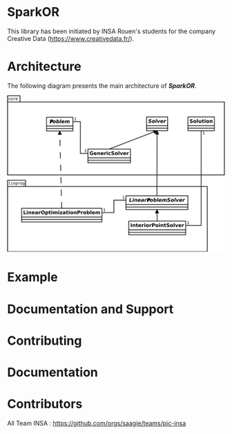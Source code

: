 SparkOR
========

This library has been initiated by INSA Rouen's students for the company Creative Data (https://www.creativedata.fr/).


Architecture
==============
The following diagram presents the main architecture of ***SparkOR***.

![architecture](./images/spark-or_CP.svg "SparkOR Architecture")


Example
========



Documentation and Support
==========================

Contributing
===================


Documentation
===============


Contributors
=============
All Team INSA : https://github.com/orgs/saagie/teams/pic-insa
